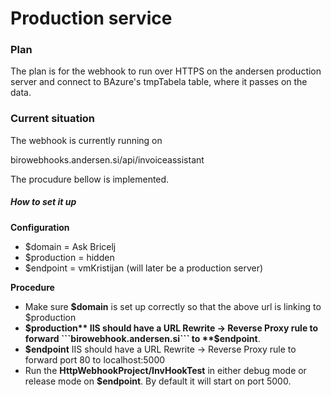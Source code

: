 # Production service

### Plan

The plan is for the webhook to run over HTTPS on the andersen production server and connect to BAzure's tmpTabela table, where it passes on 
the data.

### Current situation

The webhook is currently running on 

birowebhooks.andersen.si/api/invoiceassistant

The procudure bellow is implemented.

##### How to set it up

**Configuration**

- $domain = Ask Bricelj
- $production = hidden
- $endpoint = vmKristijan (will later be a production server)

**Procedure**

- Make sure **$domain** is set up correctly so that the above url is linking to $production
- **$production** IIS should have a URL Rewrite -> Reverse Proxy rule to forward ```birowebhook.andersen.si``` to **$endpoint**.
- **$endpoint** IIS should have a URL Rewrite -> Reverse Proxy rule to forward port 80 to localhost:5000
- Run the **HttpWebhookProject/InvHookTest** in either debug mode or release mode on **$endpoint**. By default it will start on port 5000.
